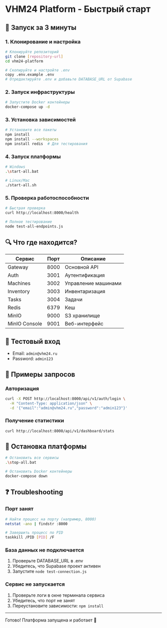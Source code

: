 # VHM24 Platform - Быстрый старт

## 🚀 Запуск за 3 минуты

### 1. Клонирование и настройка

```bash
# Клонируйте репозиторий
git clone [repository-url]
cd vhm24-platform

# Скопируйте и настройте .env
copy .env.example .env
# Отредактируйте .env и добавьте DATABASE_URL от Supabase
```

### 2. Запуск инфраструктуры

```bash
# Запустите Docker контейнеры
docker-compose up -d
```

### 3. Установка зависимостей

```bash
# Установите все пакеты
npm install
npm install --workspaces
npm install redis  # Для тестирования
```

### 4. Запуск платформы

```bash
# Windows
.\start-all.bat

# Linux/Mac
./start-all.sh
```

### 5. Проверка работоспособности

```bash
# Быстрая проверка
curl http://localhost:8000/health

# Полное тестирование
node test-all-endpoints.js
```

## 🔍 Что где находится?

| Сервис        | Порт | Описание            |
| ------------- | ---- | ------------------- |
| Gateway       | 8000 | Основной API        |
| Auth          | 3001 | Аутентификация      |
| Machines      | 3002 | Управление машинами |
| Inventory     | 3003 | Инвентаризация      |
| Tasks         | 3004 | Задачи              |
| Redis         | 6379 | Кеш                 |
| MinIO         | 9000 | S3 хранилище        |
| MinIO Console | 9001 | Веб-интерфейс       |

## 🧪 Тестовый вход

- Email: `admin@vhm24.ru`
- Password: `admin123`

## 📝 Примеры запросов

### Авторизация

```bash
curl -X POST http://localhost:8000/api/v1/auth/login \
  -H "Content-Type: application/json" \
  -d '{"email":"admin@vhm24.ru","password":"admin123"}'
```

### Получение статистики

```bash
curl http://localhost:8000/api/v1/dashboard/stats
```

## 🛑 Остановка платформы

```bash
# Остановить все сервисы
.\stop-all.bat

# Остановить Docker контейнеры
docker-compose down
```

## ❓ Troubleshooting

### Порт занят

```bash
# Найти процесс на порту (например, 8000)
netstat -ano | findstr :8000

# Завершить процесс по PID
taskkill /PID [PID] /F
```

### База данных не подключается

1. Проверьте DATABASE_URL в .env
2. Убедитесь, что Supabase проект активен
3. Запустите `node test-connection.js`

### Сервис не запускается

1. Проверьте логи в окне терминала сервиса
2. Убедитесь, что порт не занят
3. Переустановите зависимости: `npm install`

---

Готово! Платформа запущена и работает 🎉
